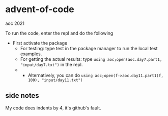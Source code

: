 # advent-of-code
aoc 2021


To run the code, enter the repl and do the following

- First activate the package
  - For testing: type test in the package manager to run the local test examples.
  - For getting the actual results: type `using aoc;open(aoc.day7.part1, "input/day7.txt")` in the repl.
   - - Alternatively, you can do `using aoc;open(f->aoc.day11.part1(f, 100), "input/day11.txt")`
## side notes
My code does indents by 4, it's github's fault.
